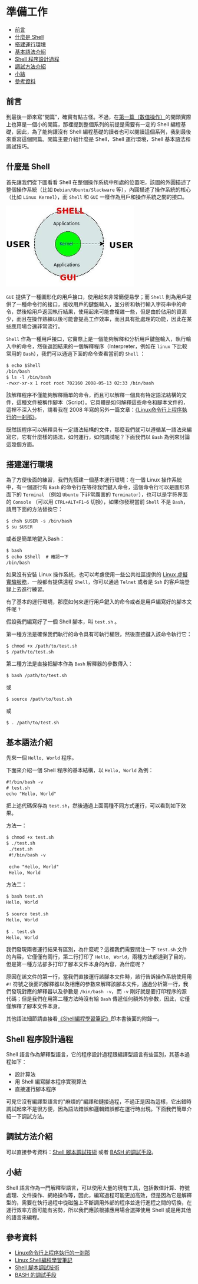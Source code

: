 # 準備工作

-    [前言](#toc_22391_32127_1)
-    [什麼是 Shell](#toc_22391_32127_2)
-    [搭建運行環境](#toc_22391_32127_3)
-    [基本語法介紹](#toc_22391_32127_4)
-    [Shell 程序設計過程](#toc_22391_32127_5)
-    [調試方法介紹](#toc_22391_32127_6)
-    [小結](#toc_22391_32127_7)
-    [參考資料](#toc_22391_32127_8)


<span id="toc_22391_32127_1"></span>
## 前言

到最後一節來寫“開篇”，確實有點古怪。不過，在[第一篇（數值操作）][200]的開頭實際上也算是一個小的開篇，那裡提到整個系列的前提是需要有一定的 Shell 編程基礎，因此，為了能夠讓沒有 Shell 編程基礎的讀者也可以閱讀這個系列，我到最後來重寫這個開篇。開篇主要介紹什麼是 Shell，Shell 運行環境，Shell 基本語法和調試技巧。


[200]: 01-chapter2.markdown 

<span id="toc_22391_32127_2"></span>
## 什麼是 Shell

首先讓我們從下圖看看 Shell 在整個操作系統中所處的位置吧，該圖的外圓描述了整個操作系統（比如 `Debian/Ubuntu/Slackware` 等），內圓描述了操作系統的核心（比如 `Linux Kernel`），而 `Shell` 和 `GUI` 一樣作為用戶和操作系統之間的接口。

![Shell和GUI用戶接口](pic/UI_Shell_and_GUI.jpg)

`GUI` 提供了一種圖形化的用戶接口，使用起來非常簡便易學；而 `Shell` 則為用戶提供了一種命令行的接口，接收用戶的鍵盤輸入，並分析和執行輸入字符串中的命令，然後給用戶返回執行結果，使用起來可能會複雜一些，但是由於佔用的資源少，而且在操作熟練以後可能會提高工作效率，而且具有批處理的功能，因此在某些應用場合還非常流行。

`Shell` 作為一種用戶接口，它實際上是一個能夠解釋和分析用戶鍵盤輸入，執行輸入中的命令，然後返回結果的一個解釋程序（Interpreter，例如在 `linux` 下比較常用的 `Bash`），我們可以通過下面的命令查看當前的 `Shell` ：

```
$ echo $Shell
/bin/bash
$ ls -l /bin/bash
-rwxr-xr-x 1 root root 702160 2008-05-13 02:33 /bin/bash
```

該解釋程序不僅能夠解釋簡單的命令，而且可以解釋一個具有特定語法結構的文件，這種文件被稱作腳本（Script）。它具體是如何解釋這些命令和腳本文件的，這裡不深入分析，請看我在 2008 年寫的另外一篇文章：[《Linux命令行上程序執行的一剎那》](http://tinylab.gitbooks.io/cbook/content/zh/chapters/02-chapter3.html)。

既然該程序可以解釋具有一定語法結構的文件，那麼我們就可以遵循某一語法來編寫它，它有什麼樣的語法，如何運行，如何調試呢？下面我們以 `Bash` 為例來討論這幾個方面。

<span id="toc_22391_32127_3"></span>
## 搭建運行環境

為了方便後面的練習，我們先搭建一個基本運行環境：在一個 Linux 操作系統中，有一個運行有 `Bash` 的命令行在等待我們鍵入命令，這個命令行可以是圖形界面下的 `Terminal` （例如 `Ubuntu` 下非常厲害的 `Terminator`），也可以是字符界面的 `Console` （可以用 `CTRL+ALT+F1~6` 切換），如果你發現當前 `Shell` 不是 `Bash`，請用下面的方法替換它：

```
$ chsh $USER -s /bin/bash
$ su $USER
```

或者是簡單地鍵入Bash：

```
$ bash
$ echo $Shell  # 確認一下
/bin/bash
```

如果沒有安裝 Linux 操作系統，也可以考慮使用一些公共社區提供的 [Linux 虛擬實驗服務](http://www.tinylab.org/free-online-linux-labs/)，一般都有提供遠程 `Shell`，你可以通過 `Telnet` 或者是 `Ssh` 的客戶端登錄上去進行練習。

有了基本的運行環境，那麼如何來運行用戶鍵入的命令或者是用戶編寫好的腳本文件呢 `?`

假設我們編寫好了一個 Shell 腳本，叫 `test.sh` 。

第一種方法是確保我們執行的命令具有可執行權限，然後直接鍵入該命令執行它：

```
$ chmod +x /path/to/test.sh
$ /path/to/test.sh
```

第二種方法是直接把腳本作為 `Bash` 解釋器的參數傳入：

```
$ bash /path/to/test.sh
```

或

```
$ source /path/to/test.sh
```

或

```
$ . /path/to/test.sh
```

<span id="toc_22391_32127_4"></span>
## 基本語法介紹

先來一個 `Hello, World` 程序。

下面來介紹一個 Shell 程序的基本結構，以 `Hello, World` 為例：

```
#!/bin/bash -v
# test.sh
echo "Hello, World"
```

把上述代碼保存為 `test.sh`，然後通過上面兩種不同方式運行，可以看到如下效果。

方法一：

```
$ chmod +x test.sh
$ ./test.sh
 ./test.sh
 #!/bin/bash -v

 echo "Hello, World"
 Hello, World
```

方法二：

```
$ bash test.sh
Hello, World

$ source test.sh
Hello, World

$ . test.sh
Hello, World
```

我們發現兩者運行結果有區別，為什麼呢？這裡我們需要關注一下 `test.sh` 文件的內容，它僅僅有兩行，第二行打印了 `Hello, World`，兩種方法都達到了目的，但是第一種方法卻多打印了腳本文件本身的內容，為什麼呢？

原因在該文件的第一行，當我們直接運行該腳本文件時，該行告訴操作系統使用用`#!` 符號之後面的解釋器以及相應的參數來解釋該腳本文件，通過分析第一行，我們發現對應的解釋器以及參數是 `/bin/bash -v`，而 `-v` 剛好就是要打印程序的源代碼；但是我們在用第二種方法時沒有給 `Bash` 傳遞任何額外的參數，因此，它僅僅解釋了腳本文件本身。

其他語法細節請直接看[《Shell編程學習筆記》][100]即本書後面的附錄一。

[100]: ../appendix/02-chapter1.markdown

<span id="toc_22391_32127_5"></span>
## Shell 程序設計過程

Shell 語言作為解釋型語言，它的程序設計過程跟編譯型語言有些區別，其基本過程如下：

- 設計算法
- 用 Shell 編寫腳本程序實現算法
- 直接運行腳本程序

可見它沒有編譯型語言的"麻煩的"編譯和鏈接過程，不過正是因為這樣，它出錯時調試起來不是很方便，因為語法錯誤和邏輯錯誤都在運行時出現。下面我們簡單介紹一下調試方法。

<span id="toc_22391_32127_6"></span>
## 調試方法介紹

可以直接參考資料：[Shell 腳本調試技術](http://www.ibm.com/developerworks/cn/linux/l-cn-shell-debug/index.html) 或者 [BASH 的調試手段](http://www.tinylab.org/bash-debugging-tools/)。

<span id="toc_22391_32127_7"></span>
## 小結

Shell 語言作為一門解釋型語言，可以使用大量的現有工具，包括數值計算、符號處理、文件操作、網絡操作等，因此，編寫過程可能更加高效，但是因為它是解釋型的，需要在執行過程中從磁盤上不斷調用外部的程序並進行進程之間的切換，在運行效率方面可能有劣勢，所以我們應該根據應用場合選擇使用 Shell 或是用其他的語言來編程。

<span id="toc_22391_32127_8"></span>
## 參考資料

- [Linux命令行上程序執行的一剎那](http://tinylab.gitbooks.io/cbook/content/zh/chapters/02-chapter3.html)
- [Linux Shell編程學習筆記][100]
- [Shell 腳本調試技術](http://www.ibm.com/developerworks/cn/linux/l-cn-shell-debug/index.html)
- [BASH 的調試手段](http://www.tinylab.org/bash-debugging-tools/)
